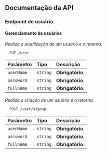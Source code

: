 
## Documentação da API

### Endpoint de usuário
#### Gerenciamento de usuários
*Realiza a atualização de um usuário e o retorna.*

```http
  PUT /user
```

| Parâmetro   | Tipo       | Descrição                           |
| :---------- | :--------- | :---------------------------------- |
| `userName` | `string` | **Obrigatório**. |
| `password` | `string` | **Obrigatório**. |
| `fullname` | `string` | **Obrigatório**. |

*Realiza a criação de um usuário e o retorna.*

```http
  POST /user/signup
```

| Parâmetro   | Tipo       | Descrição                                   |
| :---------- | :--------- | :------------------------------------------ |
| `userName` | `string` | **Obrigatório**. |
| `password` | `string` | **Obrigatório**. |
| `fullname` | `string` | **Obrigatório**. |


